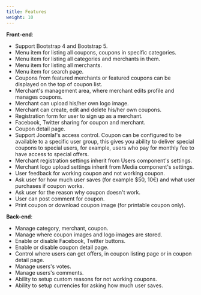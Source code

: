 ```yaml
---
title: Features
weight: 10
---
```


**Front-end**:

* Support Bootstrap 4 and Bootstrap 5.
* Menu item for listing all coupons, coupons in specific categories.
* Menu item for listing all categories and merchants in them.
* Menu item for listing all merchants.
* Menu item for search page.
* Coupons from featured merchants or featured coupons can be displayed on the top of coupon list.
* Merchant's management area, where merchant edits profile and manages coupons.
* Merchant can upload his/her own logo image.
* Merchant can create, edit and delete his/her own coupons.
* Registration form for user to sign up as a merchant.
* Facebook, Twitter sharing for coupon and merchant.
* Coupon detail page.
* Support Joomla!'s access control. Coupon can be configured to be available to a specific user group, this gives you ability to deliver special coupons to special users, for example, users who pay for monthly fee to have access to special offers.
* Merchant registration settings inherit from Users component's settings.
* Merchant logo upload settings inherit from Media component's settings.
* User feedback for working coupon and not working coupon.
* Ask user for how much user saves (for example $50, 10€) and what user purchases if coupon works.
* Ask user for the reason why coupon doesn't work.
* User can post comment for coupon.
* Print coupon or download coupon image (for printable coupon only).

**Back-end**:

* Manage category, merchant, coupon.
* Manage where coupon images and logo images are stored.
* Enable or disable Facebook, Twitter buttons.
* Enable or disable coupon detail page.
* Control where users can get offers, in coupon listing page or in coupon detail page.
* Manage users's votes.
* Manage users's comments.
* Ability to setup custom reasons for not working coupons.
* Ability to setup currencies for asking how much user saves.